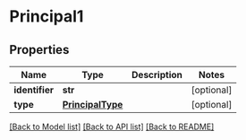 # Principal1

## Properties
Name | Type | Description | Notes
------------ | ------------- | ------------- | -------------
**identifier** | **str** |  | [optional] 
**type** | [**PrincipalType**](PrincipalType.md) |  | [optional] 

[[Back to Model list]](../README.md#documentation-for-models) [[Back to API list]](../README.md#documentation-for-api-endpoints) [[Back to README]](../README.md)

